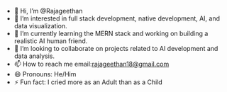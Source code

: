 - 👋 Hi, I’m @Rajageethan
- 👀 I’m interested in full stack development, native development, AI, and data visualization.
- 🌱 I’m currently learning the MERN stack and working on building a realistic AI human friend.
- 💞️ I’m looking to collaborate on projects related to AI development and data analysis.
- 📫 How to reach me email:rajageethan18@gmail.com
- 😄 Pronouns: He/Him
- ⚡ Fun fact: I cried more as an Adult than as a Child

<!---
Rajageethan/Rajageethan is a ✨ special ✨ repository because its `README.md` (this file) appears on your GitHub profile.
You can click the Preview link to take a look at your changes.
--->
